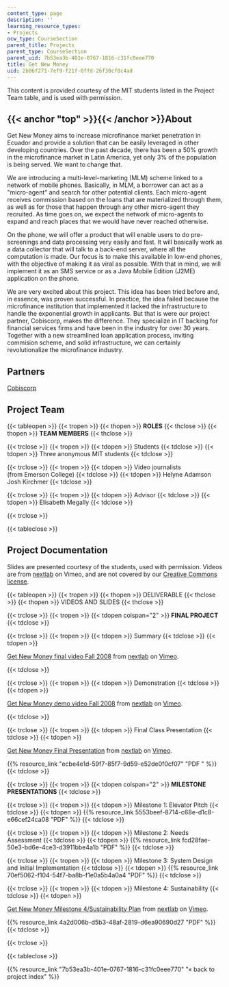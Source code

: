 ```yaml
---
content_type: page
description: ''
learning_resource_types:
- Projects
ocw_type: CourseSection
parent_title: Projects
parent_type: CourseSection
parent_uid: 7b53ea3b-401e-0767-1816-c31fc0eee770
title: Get New Money
uid: 2b06f271-7ef9-f21f-0ffd-26f30cf8c4ad
---
```


This content is provided courtesy of the MIT students listed in the Project Team table, and is used with permission.

{{< anchor "top" >}}{{< /anchor >}}About
----------------------------------------

Get New Money aims to increase microfinance market penetration in Ecuador and provide a solution that can be easily leveraged in other developing countries. Over the past decade, there has been a 50% growth in the microfinance market in Latin America, yet only 3% of the population is being served. We want to change that.

We are introducing a multi-level-marketing (MLM) scheme linked to a network of mobile phones. Basically, in MLM, a borrower can act as a "micro-agent" and search for other potential clients. Each micro-agent receives commission based on the loans that are materialized through them, as well as for those that happen through any other micro-agent they recruited. As time goes on, we expect the network of micro-agents to expand and reach places that we would have never reached otherwise.

On the phone, we will offer a product that will enable users to do pre-screenings and data processing very easily and fast. It will basically work as a data collector that will talk to a back-end server, where all the computation is made. Our focus is to make this available in low-end phones, with the objective of making it as viral as possible. With that in mind, we will implement it as an SMS service or as a Java Mobile Edition (J2ME) application on the phone.

We are very excited about this project. This idea has been tried before and, in essence, was proven successful. In practice, the idea failed because the microfinance institution that implemented it lacked the infrastructure to handle the exponential growth in applicants. But that is were our project partner, Cobiscorp, makes the difference. They specialize in IT backing for financial services firms and have been in the industry for over 30 years. Together with a new streamlined loan application process, inviting commision scheme, and solid infrastructure, we can certainly revolutionalize the microfinance industry.

Partners
--------

[Cobiscorp](http://www.cobiscorp.com/)

Project Team
------------

{{< tableopen >}}
{{< tropen >}}
{{< thopen >}}
**ROLES**
{{< thclose >}}
{{< thopen >}}
**TEAM MEMBERS**
{{< thclose >}}

{{< trclose >}}
{{< tropen >}}
{{< tdopen >}}
Students
{{< tdclose >}}
{{< tdopen >}}
Three anonymous MIT students
{{< tdclose >}}

{{< trclose >}}
{{< tropen >}}
{{< tdopen >}}
Video journalists  
(from Emerson College)
{{< tdclose >}}
{{< tdopen >}}
Helyne Adamson  
Josh Kirchmer
{{< tdclose >}}

{{< trclose >}}
{{< tropen >}}
{{< tdopen >}}
Advisor
{{< tdclose >}}
{{< tdopen >}}
Elisabeth Megally
{{< tdclose >}}

{{< trclose >}}

{{< tableclose >}}

Project Documentation
---------------------

Slides are presented courtesy of the students, used with permission. Videos are from [nextlab](https://vimeo.com/nextlab/) on Vimeo, and are not covered by our [Creative Commons license](/terms/#cc).

{{< tableopen >}}
{{< tropen >}}
{{< thopen >}}
DELIVERABLE
{{< thclose >}}
{{< thopen >}}
VIDEOS AND SLIDES
{{< thclose >}}

{{< trclose >}}
{{< tropen >}}
{{< tdopen colspan="2" >}}
**FINAL PROJECT**
{{< tdclose >}}

{{< trclose >}}
{{< tropen >}}
{{< tdopen >}}
Summary
{{< tdclose >}}
{{< tdopen >}}


[Get New Money final video Fall 2008](https://vimeo.com/4885730) from [nextlab](https://vimeo.com/nextlab) on [Vimeo](https://vimeo.com).


{{< tdclose >}}

{{< trclose >}}
{{< tropen >}}
{{< tdopen >}}
Demonstration
{{< tdclose >}}
{{< tdopen >}}


[Get New Money demo video Fall 2008](https://vimeo.com/4872914) from [nextlab](https://vimeo.com/nextlab) on [Vimeo](https://vimeo.com).


{{< tdclose >}}

{{< trclose >}}
{{< tropen >}}
{{< tdopen >}}
Final Class Presentation
{{< tdclose >}}
{{< tdopen >}}


[Get New Money Final Presentation](https://vimeo.com/3145303) from [nextlab](https://vimeo.com/nextlab) on [Vimeo](https://vimeo.com).

  
{{% resource_link "ecbe4e1d-59f7-85f7-9d59-e52de0f0cf07" "PDF   " %}}
{{< tdclose >}}

{{< trclose >}}
{{< tropen >}}
{{< tdopen colspan="2" >}}
**MILESTONE PRESENTATIONS**
{{< tdclose >}}

{{< trclose >}}
{{< tropen >}}
{{< tdopen >}}
Milestone 1: Elevator Pitch
{{< tdclose >}}
{{< tdopen >}}
{{% resource_link 5553beef-8714-c68e-d1c8-e66cef24ca08 "PDF" %}}
{{< tdclose >}}

{{< trclose >}}
{{< tropen >}}
{{< tdopen >}}
Milestone 2: Needs Assessment
{{< tdclose >}}
{{< tdopen >}}
{{% resource_link fcd28fae-50e3-bd6e-4ce3-d3911bbe4a1b "PDF" %}}
{{< tdclose >}}

{{< trclose >}}
{{< tropen >}}
{{< tdopen >}}
Milestone 3: System Design and Initial Implementation
{{< tdclose >}}
{{< tdopen >}}
{{% resource_link 70ef5062-f104-54f7-ba8b-f1e0a5b4a0a4 "PDF" %}}
{{< tdclose >}}

{{< trclose >}}
{{< tropen >}}
{{< tdopen >}}
Milestone 4: Sustainability
{{< tdclose >}}
{{< tdopen >}}


[Get New Money Milestone 4/Sustainability Plan](https://vimeo.com/3187230) from [nextlab](https://vimeo.com/nextlab) on [Vimeo](https://vimeo.com).

  
{{% resource_link 4a2d006b-d5b3-48af-2819-d6ea90690d27 "PDF" %}}
{{< tdclose >}}

{{< trclose >}}

{{< tableclose >}}

{{% resource_link "7b53ea3b-401e-0767-1816-c31fc0eee770" "« back to project index" %}}